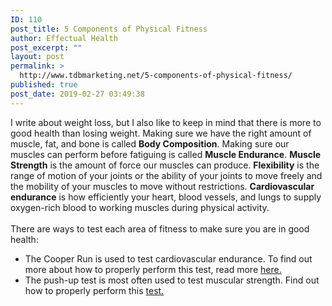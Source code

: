 ```yaml
---
ID: 110
post_title: 5 Components of Physical Fitness
author: Effectual Health
post_excerpt: ""
layout: post
permalink: >
  http://www.tdbmarketing.net/5-components-of-physical-fitness/
published: true
post_date: 2019-02-27 03:49:38
---
```

<!-- wp:paragraph -->
<p>I write about weight loss, but I also like to keep in mind that there is more to good health than losing weight.  Making sure we have the right amount of muscle, fat, and bone is called <strong>Body Composition</strong>.  Making sure our muscles can perform before fatiguing is called <strong>Muscle Endurance</strong>. <strong>Muscle Strength</strong> is the amount of force our muscles can produce.  <strong>Flexibility</strong> is the range of motion of your joints or the ability of your joints to move freely and the mobility of your muscles to move without restrictions. <strong>Cardiovascular endurance</strong> is how efficiently your heart, blood vessels, and lungs to supply oxygen-rich blood to working muscles during physical activity.<br><br>There are ways to test each area of fitness to make sure you are in good health: </p>
<!-- /wp:paragraph -->

<!-- wp:list -->
<ul><li>The Cooper Run is used to test cardiovascular endurance.  To find out more about how to properly perform this test, read more <a href="https://www.verywellfit.com/fitness-test-for-endurance-12-minute-run-3120264">here.</a> </li><li>The push-up test is most often used to test muscular strength. Find out how to properly perform this <a href="https://www.verywellfit.com/push-up-test-for-upper-body-strength-and-endurance-3120272">test.</a></li></ul>
<!-- /wp:list -->

<!-- wp:paragraph -->
<p></p>
<!-- /wp:paragraph -->

<!-- wp:paragraph -->
<p></p>
<!-- /wp:paragraph -->

<!-- wp:paragraph -->
<p></p>
<!-- /wp:paragraph -->